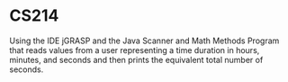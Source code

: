# CS214
Using the IDE jGRASP and the Java Scanner and Math Methods
Program that reads values from a user representing a time duration in hours, minutes,
and seconds and then prints the equivalent total number of seconds. 
